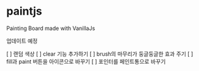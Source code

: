 # paintjs
Painting Board made with VanillaJs

업데이트 예정

[ ] 랜덤 색상
[ ] clear 기능 추가하기
[ ] brush의 마무리가 둥글둥글한 효과 주기
[ ] fill과 paint 버튼을 아이콘으로 바꾸기
[ ] 포인터를 페인트통으로 바꾸기
